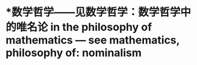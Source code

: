# \*数学哲学——见数学哲学：数学哲学中的唯名论 in the philosophy of mathematics — see mathematics, philosophy of: nominalism

